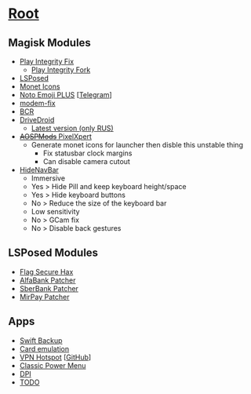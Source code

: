 # [Root](./)

## Magisk Modules

- [Play Integrity Fix](https://github.com/chiteroman/PlayIntegrityFix/releases)
  - [Play Integrity Fork](https://github.com/osm0sis/PlayIntegrityFork/releases)
- [LSPosed](https://github.com/LSPosed/LSPosed/releases)
- [Monet Icons](https://github.com/Syoker/extra-themed-icons/releases)
- [Noto Emoji PLUS](https://www.patreon.com/RKBDI) [[Telegram](https://t.me/rkbdiemoji)]
- [modem-fix](https://github.com/Displax/modem-fix/releases)
- [BCR](https://github.com/chenxiaolong/BCR/releases)
- [DriveDroid](https://github.com/overzero-git/DriveDroid-fix-Magisk-module)
  - [Latest version (only RUS)](https://4pda.to/forum/index.php?showtopic=915158&view=findpost&p=121164720)
- [~~AOSPMods~~ PixelXpert](https://github.com/siavash79/PixelXpert/releases)
  - Generate monet icons for launcher then disble this unstable thing
    - Fix statusbar clock margins
    - Can disable camera cutout
- [HideNavBar](https://github.com/Magisk-Modules-Alt-Repo/HideNavBar/releases)
  - Immersive
  - Yes > Hide Pill and keep keyboard height/space
  - Yes > Hide keyboard buttons
  - No > Reduce the size of the keyboard bar
  - Low sensitivity
  - No > GCam fix
  - No > Disable back gestures

## LSPosed Modules

- [Flag Secure Hax](https://github.com/Xposed-Modules-Repo/com.varuns2002.disable_flag_secure)
- [AlfaBank Patcher](https://github.com/Xposed-Modules-Repo/ru.bluecat.alfabankpatcher)
- [SberBank Patcher](https://github.com/Xposed-Modules-Repo/ru.bluecat.sberbankpatcher)
- [MirPay Patcher](https://github.com/Xposed-Modules-Repo/ru.bluecat.mirpaysecurity)

## Apps

- [Swift Backup](https://play.google.com/store/apps/details?id=org.swiftapps.swiftbackup)
- [Card emulation](https://play.google.com/store/apps/details?id=com.yuanwofei.cardemulator.pro)
- [VPN Hotspot](https://play.google.com/store/apps/details?id=be.mygod.vpnhotspot) [[GitHub](https://github.com/Mygod/VPNHotspot/releases)]
- [Classic Power Menu](https://github.com/KieronQuinn/ClassicPowerMenu/releases)
- [DPI](https://github.com/nomoresat/DPITunnel-android/releases)
- [TODO](https://github.com/stars/barsikus007/lists/neckbeard-android)
